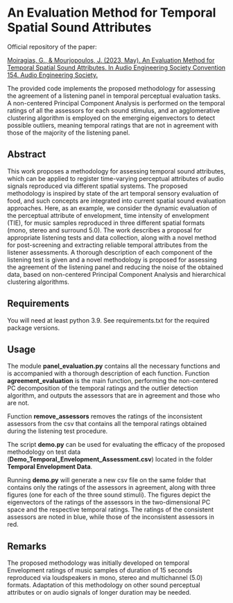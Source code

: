
# An Evaluation Method for Temporal Spatial Sound Attributes

Official repository of the paper:

[Moiragias, G., & Mourjopoulos, J. (2023, May). An Evaluation Method for Temporal Spatial Sound Attributes. In Audio Engineering Society Convention 154. Audio Engineering Society.](http://www.aes.org/e-lib/browse.cfm?elib=22051)

The provided code implements the proposed methodology for assessing the agreement of a listening panel in temporal perceptual evaluation tasks.
A non-centered Principal Component Analysis is performed on the temporal ratings of all the assessors for each sound stimulus, and an agglomerative clustering algorithm is employed on the emerging eigenvectors to detect possible outliers, meaning temporal ratings that are not in agreement with those of the majority of the listening panel.

## Abstract
This work proposes a methodology for assessing temporal sound attributes, which can be applied to register time-varying perceptual attributes of audio signals reproduced via different spatial systems. The proposed methodology is inspired by state of the art temporal sensory evaluation of food, and such concepts are integrated into current spatial sound evaluation approaches. Here, as an example, we consider the dynamic evaluation of the perceptual attribute of envelopment, time intensity of envelopment (TIE), for music samples reproduced in three different spatial formats (mono, stereo and surround 5.0). The work describes a proposal for appropriate listening tests and data collection, along with a novel method for post-screening and extracting reliable temporal attributes from the listener assessments. A thorough description of each component of the listening test is given and a novel methodology is proposed for assessing the agreement of the listening panel and reducing the noise of the obtained data, based on non-centered Principal Component Analysis and hierarchical clustering algorithms.
## Requirements
You will need at least python 3.9. See requirements.txt for the required package versions.
## Usage
The module __panel_evaluation.py__ contains all the necessary functions and is accompanied with a thorough description of each function.
Function __agreement_evaluation__ is the main function, performing the non-centered PC decomposition of the temporal ratings and the outlier detection algorithm, and outputs the assessors that are in agreement and those who are not.

Function __remove_assessors__ removes the ratings of the inconsistent assessors from the csv that contains all the temporal ratings obtained during the listening test procedure.

The script __demo.py__ can be used for evaluating the efficacy of the proposed methodology on test data (__Demo_Temporal_Envelopment_Assessment.csv__) located in the folder __Temporal Envelopment Data__.

Running __demo.py__ will generate a new csv file on the same folder that contains only the ratings of the assessors in agreement, along with three figures (one for each of the three sound stimuli).
The figures depict the eigenvectors of the ratings of the assessors in the two-dimensional PC space and the respective temporal ratings. The ratings of the consistent assessors are noted in blue, while those of the inconsistent assessors in red. 

## Remarks
The proposed methodology was initially developed on temporal Envelopment ratings of music samples of duration of 15 seconds reproduced via loudspeakers in mono, stereo and multichannel (5.0) formats.
Adaptation of this methodology on other sound perceptual attributes or on audio signals of longer duration may be needed. 
